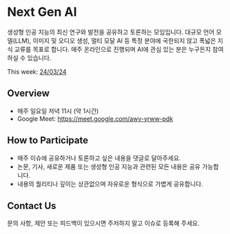 # Next Gen AI

생성형 인공 지능의 최신 연구와 발전을 공유하고 토론하는 모임입니다.
대규모 언어 모델(LLM), 이미지 및 오디오 생성, 멀티 모달 AI 등 특정 분야에 국한되지 않고 폭넓은 지식 교류를 목표로 합니다.
매주 온라인으로 진행되며 AI에 관심 있는 분은 누구든지 참여하실 수 있습니다.

This week: [24/03/24](https://github.com/junhwi/next-gen-ai/issues/17)

## Overview

- 매주 일요일 저녁 11시 (약 1시간)
- Google Meet: https://meet.google.com/awv-yrww-pdk

## How to Participate

- 매주 이슈에 공유하거나 토론하고 싶은 내용을 댓글로 달아주세요.
- 논문, 기사, 새로운 제품 또는 생성형 인공 지능과 관련된 모든 내용은 공유 가능합니다.
- 내용의 퀄리티나 깊이는 상관없으며 자유로운 형식으로 가볍게 공유합니다.

## Contact Us

문의 사항, 제안 또는 피드백이 있으시면 주저하지 말고 이슈로 등록해 주세요.

